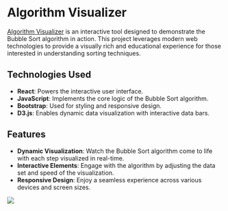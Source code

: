 # Algorithm Visualizer

[Algorithm Visualizer](https://bubblesortvisualization.netlify.app/) is an interactive tool designed to demonstrate the Bubble Sort algorithm in action. This project leverages modern web technologies to provide a visually rich and educational experience for those interested in understanding sorting techniques.

## Technologies Used

- **React**: Powers the interactive user interface.
- **JavaScript**: Implements the core logic of the Bubble Sort algorithm.
- **Bootstrap**: Used for styling and responsive design.
- **D3.js**: Enables dynamic data visualization with interactive data bars.

## Features

- **Dynamic Visualization**: Watch the Bubble Sort algorithm come to life with each step visualized in real-time.
- **Interactive Elements**: Engage with the algorithm by adjusting the data set and speed of the visualization.
- **Responsive Design**: Enjoy a seamless experience across various devices and screen sizes.

![](https://media.giphy.com/media/v1.Y2lkPTc5MGI3NjExbDI4b3BhMjZtazNzYjFhOG5tYjI5YW5hcGtjZXdiNnl3eDR4emlheiZlcD12MV9pbnRlcm5hbF9naWZfYnlfaWQmY3Q9Zw/L5LGmjATPfGfZK58tD/giphy.gif)
